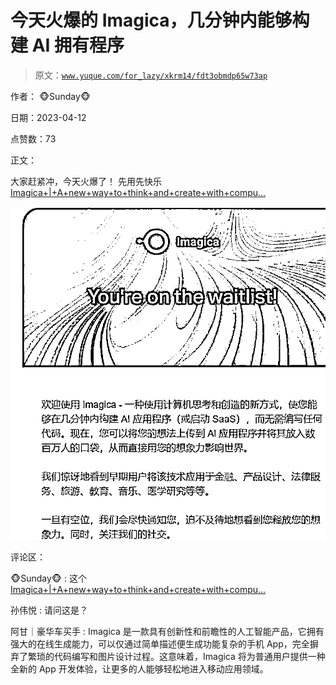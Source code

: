 # 今天火爆的 Imagica，几分钟内能够构建 AI 拥有程序

> 原文：[`www.yuque.com/for_lazy/xkrm14/fdt3obmdp65w73ap`](https://www.yuque.com/for_lazy/xkrm14/fdt3obmdp65w73ap)

作者： 🐵Sunday🐵

日期：2023-04-12

点赞数：73

正文：

大家赶紧冲，今天火爆了！ 先用先快乐 [Imagica+|+A+new+way+to+think+and+create+with+compu...](https://www.imagica.ai/)

![](img/3070a1619de521c6a1df5777edf27f4a.png)  

评论区：

🐵Sunday🐵 : 这个[Imagica+|+A+new+way+to+think+and+create+with+compu...](https://www.imagica.ai/)

孙伟悦 : 请问这是？

阿甘｜豪华车买手 : Imagica 是一款具有创新性和前瞻性的人工智能产品，它拥有强大的在线生成能力，可以仅通过简单描述便生成功能复杂的手机 App，完全摒弃了繁琐的代码编写和图片设计过程。这意味着，Imagica 将为普通用户提供一种全新的 App 开发体验，让更多的人能够轻松地进入移动应用领域。



